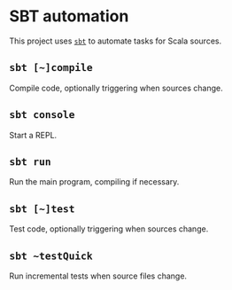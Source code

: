 # SBT automation

This project uses [`sbt`](../tools.md#simple-build-tool-sbt) to automate tasks for Scala sources.

## `sbt [~]compile`

Compile code, optionally triggering when sources change.

## `sbt console`

Start a REPL.

## `sbt run`

Run the main program, compiling if necessary.

## `sbt [~]test`

Test code, optionally triggering when sources change.

## `sbt ~testQuick`

Run incremental tests when source files change.
